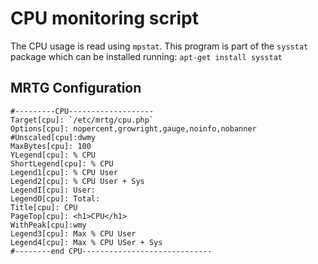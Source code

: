 # CPU monitoring script

The CPU usage is read using `mpstat`. This program is part of the `sysstat` package which can be installed running:
`apt-get install sysstat`

## MRTG Configuration
```
#---------CPU-------------------
Target[cpu]: `/etc/mrtg/cpu.php`
Options[cpu]: nopercent,growright,gauge,noinfo,nobanner
#Unscaled[cpu]:dwmy
MaxBytes[cpu]: 100
YLegend[cpu]: % CPU
ShortLegend[cpu]: % CPU
Legend1[cpu]: % CPU User
Legend2[cpu]: % CPU User + Sys
LegendI[cpu]: User:
LegendO[cpu]: Total:
Title[cpu]: CPU
PageTop[cpu]: <h1>CPU</h1>
WithPeak[cpu]:wmy
Legend3[cpu]: Max % CPU User
Legend4[cpu]: Max % CPU USer + Sys
#--------end CPU-----------------------------
```
